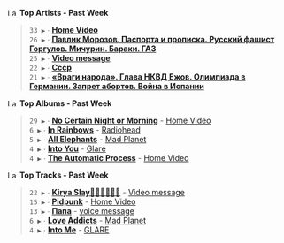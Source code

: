 <!--START_LASTFM_ARTISTS:{"period": "7day", "rows": 5}-->
<a href="https://last.fm" target="_blank"><img src="https://user-images.githubusercontent.com/17434202/215290617-e793598d-d7c9-428f-9975-156db1ba89cc.svg" alt="Last.fm Logo" width="18" height="13"/></a> **Top Artists - Past Week**

> `33 ▶️` ∙ **[Home Video](https://www.last.fm/music/Home+Video)**<br/>
> `26 ▶️` ∙ **[Павлик Морозов. Паспорта и прописка. Русский фашист Горгулов. Мичурин. Бараки. ГАЗ](https://www.last.fm/music/%D0%9F%D0%B0%D0%B2%D0%BB%D0%B8%D0%BA+%D0%9C%D0%BE%D1%80%D0%BE%D0%B7%D0%BE%D0%B2.+%D0%9F%D0%B0%D1%81%D0%BF%D0%BE%D1%80%D1%82%D0%B0+%D0%B8+%D0%BF%D1%80%D0%BE%D0%BF%D0%B8%D1%81%D0%BA%D0%B0.+%D0%A0%D1%83%D1%81%D1%81%D0%BA%D0%B8%D0%B9+%D1%84%D0%B0%D1%88%D0%B8%D1%81%D1%82+%D0%93%D0%BE%D1%80%D0%B3%D1%83%D0%BB%D0%BE%D0%B2.+%D0%9C%D0%B8%D1%87%D1%83%D1%80%D0%B8%D0%BD.+%D0%91%D0%B0%D1%80%D0%B0%D0%BA%D0%B8.+%D0%93%D0%90%D0%97)**<br/>
> `25 ▶️` ∙ **[Video message](https://www.last.fm/music/Video+message)**<br/>
> `22 ▶️` ∙ **[Ссср](https://www.last.fm/music/%D0%A1%D1%81%D1%81%D1%80)**<br/>
> `21 ▶️` ∙ **[«Враги народа». Глава НКВД Ежов. Олимпиада в Германии. Запрет абортов. Война в Испании](https://www.last.fm/music/%C2%AB%D0%92%D1%80%D0%B0%D0%B3%D0%B8+%D0%BD%D0%B0%D1%80%D0%BE%D0%B4%D0%B0%C2%BB.+%D0%93%D0%BB%D0%B0%D0%B2%D0%B0+%D0%9D%D0%9A%D0%92%D0%94+%D0%95%D0%B6%D0%BE%D0%B2.+%D0%9E%D0%BB%D0%B8%D0%BC%D0%BF%D0%B8%D0%B0%D0%B4%D0%B0+%D0%B2+%D0%93%D0%B5%D1%80%D0%BC%D0%B0%D0%BD%D0%B8%D0%B8.+%D0%97%D0%B0%D0%BF%D1%80%D0%B5%D1%82+%D0%B0%D0%B1%D0%BE%D1%80%D1%82%D0%BE%D0%B2.+%D0%92%D0%BE%D0%B9%D0%BD%D0%B0+%D0%B2+%D0%98%D1%81%D0%BF%D0%B0%D0%BD%D0%B8%D0%B8)**<br/>
<!--END_LASTFM_ARTISTS-->

<!--START_LASTFM_ALBUMS:{"period": "7day", "rows": 5}-->
<a href="https://last.fm" target="_blank"><img src="https://user-images.githubusercontent.com/17434202/215290617-e793598d-d7c9-428f-9975-156db1ba89cc.svg" alt="Last.fm Logo" width="18" height="13"/></a> **Top Albums - Past Week**

> `29 ▶️` ∙ **[No Certain Night or Morning](https://www.last.fm/music/Home+Video/No+Certain+Night+or+Morning)** - [Home Video](https://www.last.fm/music/Home+Video)<br/>
> `6 ▶️` ∙ **[In Rainbows](https://www.last.fm/music/Radiohead/In+Rainbows)** - [Radiohead](https://www.last.fm/music/Radiohead)<br/>
> `5 ▶️` ∙ **[All Elephants](https://www.last.fm/music/Mad+Planet/All+Elephants)** - [Mad Planet](https://www.last.fm/music/Mad+Planet)<br/>
> `4 ▶️` ∙ **[Into You](https://www.last.fm/music/Glare/Into+You)** - [Glare](https://www.last.fm/music/Glare)<br/>
> `4 ▶️` ∙ **[The Automatic Process](https://www.last.fm/music/Home+Video/The+Automatic+Process)** - [Home Video](https://www.last.fm/music/Home+Video)<br/>
<!--END_LASTFM_ALBUMS-->

<!--START_LASTFM_TRACKS:{"period": "7day", "rows": 5}-->
<a href="https://last.fm" target="_blank"><img src="https://user-images.githubusercontent.com/17434202/215290617-e793598d-d7c9-428f-9975-156db1ba89cc.svg" alt="Last.fm Logo" width="18" height="13"/></a> **Top Tracks - Past Week**

> `22 ▶️` ∙ **[Kirya Slay💅🏿🫦👩🏻‍🦲](https://www.last.fm/music/Video+message/_/Kirya+Slay%F0%9F%92%85%F0%9F%8F%BF%F0%9F%AB%A6%F0%9F%91%A9%F0%9F%8F%BB%E2%80%8D%F0%9F%A6%B2)** - [Video message](https://www.last.fm/music/Video+message)<br/>
> `15 ▶️` ∙ **[Pidpunk](https://www.last.fm/music/Home+Video/_/Pidpunk)** - [Home Video](https://www.last.fm/music/Home+Video)<br/>
> `13 ▶️` ∙ **[Папа](https://www.last.fm/music/voice+message/_/%D0%9F%D0%B0%D0%BF%D0%B0)** - [voice message](https://www.last.fm/music/voice+message)<br/>
> `6 ▶️` ∙ **[Love Addicts](https://www.last.fm/music/Mad+Planet/_/Love+Addicts)** - [Mad Planet](https://www.last.fm/music/Mad+Planet)<br/>
> `4 ▶️` ∙ **[Into Me](https://www.last.fm/music/GLARE/_/Into+Me)** - [GLARE](https://www.last.fm/music/GLARE)<br/>
<!--END_LASTFM_TRACKS-->